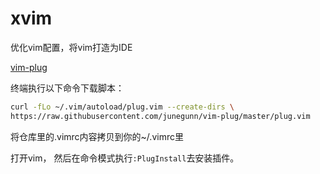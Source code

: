 # xvim

优化vim配置，将vim打造为IDE

[vim-plug](https://github.com/junegunn/vim-plug)

终端执行以下命令下载脚本：

```bash
curl -fLo ~/.vim/autoload/plug.vim --create-dirs \
https://raw.githubusercontent.com/junegunn/vim-plug/master/plug.vim
```

将仓库里的.vimrc内容拷贝到你的~/.vimrc里

打开vim， 然后在命令模式执行`:PlugInstall`去安装插件。
